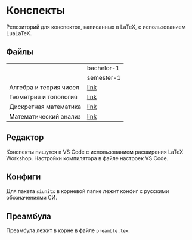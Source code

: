 # Конспекты

Репозиторий для конспектов, написанных в LaTeX, с использованием LuaLaTeX.

## Файлы

<table>
  <tr>
    <td></td>
    <td>bachelor-1</td>
  </tr>
  <tr>
    <td></td>
    <td>semester-1</td>
  </tr>
  <tr>
    <td>Алгебра и теория чисел</td>
    <td><a href="bachelor-1/semester-1/algebra-and-number-theory/main.pdf">link</a></td>
  </tr>
  <tr>
    <td>Геометрия и топология</td>
    <td><a href="bachelor-1/semester-1/geometry-and-topology/main.pdf">link</a></td>
  </tr>
  <tr>
    <td>Дискретная математика</td>
    <td><a href="bachelor-1/semester-1/discrete-mathematics/main.pdf">link</a></td>
  </tr>
  <tr>
    <td>Математический анализ</td>
    <td><a href="bachelor-1/semester-1/mathematical_analysis/main.pdf">link</a></td>
  </tr>
</table>

## Редактор

Конспекты пишутся в VS Code с использованием расширения LaTeX Workshop.
Настройки компилятора в файле настроек VS Code.

## Конфиги

Для пакета `siunitx` в корневой папке лежит конфиг с русскими обозначениями СИ.

## Преамбула

Преамбула лежит в корне в файле `preamble.tex`.
